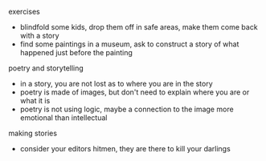 
exercises

*   blindfold some kids, drop them off in safe areas, make them come back with a story
*   find some paintings in a museum, ask to construct a story of what happened just before the painting

poetry and storytelling

*   in a story, you are not lost as to where you are in the story
*   poetry is made of images, but don't need to explain where you are or what it is
*   poetry is not using logic, maybe a connection to the image more emotional than intellectual

making stories

*   consider your editors hitmen, they are there to kill your darlings
